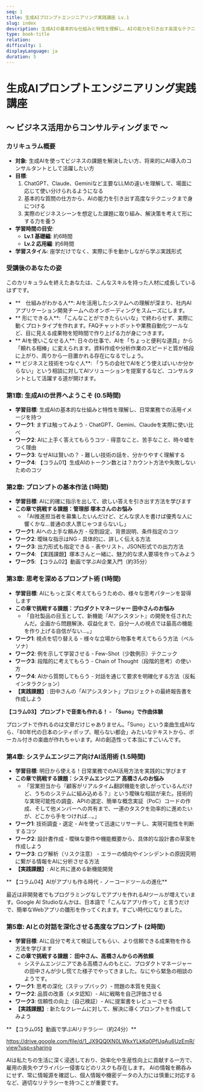 ```yaml
---
seq: 1
title: 生成AIプロンプトエンジニアリング実践講座 Lv.1
slug: index
description: 生成AIの基本的な仕組みと特性を理解し、AIの能力を引き出す高度なテクニックまでを身につけることができます。実際の利用シーンを想定した課題も多数用意しています。
type: book-title
relation: 
difficulty: 1
displayLanguage: ja
duration: 5
---
```


# 生成AIプロンプトエンジニアリング実践講座
## ～ ビジネス活用からコンサルティングまで ～

### カリキュラム概要
- **対象**: 生成AIを使ってビジネスの課題を解決したい方、将来的にAI導入のコンサルタントとして活躍したい方
- **目標**:
    1. ChatGPT、Claude、Geminiなど主要なLLMの違いを理解して、場面に応じて使い分けられるようになる
    2. 基本的な質問の仕方から、AIの能力を引き出す高度なテクニックまで身につける
    3. 実際のビジネスシーンを想定した課題に取り組み、解決策を考えて形にする力を養う
- **学習時間の目安**:
    - **Lv.1 基礎編**: 約6時間
    - **Lv.2 応用編**: 約6時間
- **学習スタイル**: 座学だけでなく、実際に手を動かしながら学ぶ実践形式

### 受講後のあなたの姿
このカリキュラムを終えたあなたは、こんなスキルを持った人材に成長しているはずです。
- **　仕組みがわかる人**: AIを活用したシステムへの理解が深まり、社内AIアプリケーション開発チームへのオンボーディングをスムーズにします。
- ** 形にできる人**: 「こんなことができたらいいな」で終わらせず、実際に動くプロトタイプを作れます。FAQチャットボットや業務自動化ツールなど、目に見える成果物を短時間で作り上げる力が身につきます。
- ** AIを使いこなせる人**: 日々の仕事で、AIを「ちょっと便利な道具」から「頼れる相棒」に変えられます。資料作成や分析作業のスピードと質が格段に上がり、周りから一目置かれる存在になるでしょう。
- ** ビジネスと技術をつなぐ人**: 「うちの会社でAIをどう使えばいいか分からない」という相談に対してAIソリューションを提案するなど、コンサルタントとして活躍する道が開けます。


### 第1章: 生成AIの世界へようこそ (0.5時間)
- **学習目標**: 生成AIの基本的な仕組みと特性を理解し、日常業務での活用イメージを持つ
- **ワーク1**: まずは触ってみよう - ChatGPT、Gemini、Claudeを実際に使い比べ
- **ワーク2**: AIに上手く答えてもらうコツ - 得意なこと、苦手なこと、時々嘘をつく理由
- **ワーク3**: なぜAIは賢いの？ - 難しい技術の話を、分かりやすく理解する
- **ワーク4**: 【コラム01】生成AIのトークン数とは？カウント方法や失敗しないためのコツ

### 第2章: プロンプトの基本作法 (1時間)
- **学習目標**: AIに的確に指示を出して、欲しい答えを引き出す方法を学びます
- **この章で挑戦する課題：管理部 塚本さんのお悩み**
    - 「AI推進担当者を募集したいんだけど、どんな求人を書けば優秀な人に響くかな...普通の求人票じゃつまらないし」
- **ワーク1**: AIへの上手な頼み方 - 役割設定、背景説明、条件指定のコツ
- **ワーク2**: 曖昧な指示はNG - 具体的に、詳しく伝える方法
- **ワーク3**: 出力形式も指定できる - 表やリスト、JSON形式での出力方法
- **ワーク4**: 【実践課題】塚本さんと一緒に、魅力的な求人要項を作ってみよう
- **ワーク5**: 【コラム02】動画で学ぶAI企業入門（約35分）

### 第3章: 思考を深めるプロンプト術 (1時間)
- **学習目標**: AIにもっと深く考えてもらうための、様々な思考パターンを習得します
- **この章で挑戦する課題：プロダクトマネージャー 田中さんのお悩み**
    - 「自社製品の目玉として、新機能『AIアシスタント』の開発を任されたんだ。企画から問題解決、収益化まで、自分一人の視点では最高の機能を作り上げる自信がない…。」
- **ワーク1**: 視点を切り替える - 様々な立場から物事を考えてもらう方法（ペルソナ）
- **ワーク2**: 例を示して学習させる - Few-Shot（少数例示）テクニック
- **ワーク3**: 段階的に考えてもらう - Chain of Thought（段階的思考）の使い方
- **ワーク4**: AIから質問してもらう - 対話を通じて要求を明確化する方法（反転インタラクション）
- **【実践課題】**: 田中さんの「AIアシスタント」プロジェクトの最終報告書を作成しよう


**【コラム03】プロンプトで音楽も作れる！ - 「Suno」で作曲体験**

プロンプトで作れるのは文章だけじゃありません。「Suno」という楽曲生成AIなら、「80年代の日本のシティポップ、眠らない都会」みたいなテキストから、ボーカル付きの楽曲が作れちゃいます。AIの創造性って本当にすごいんです。

### 第4章: システムエンジニア向けAI活用術 (1.5時間)
- **学習目標**: 明日から使える！日常業務でのAI活用方法を実践的に学びます
- **この章で挑戦する課題：システムエンジニア 高橋さんのお悩み**
    - 「営業担当から『顧客がリアルタイム翻訳機能を欲しがっているんだけど、うちのシステムに組み込める？』という曖昧な相談が来た。技術的な実現可能性の調査、APIの選定、簡単な概念実証（PoC）コードの作成、そして他メンバーへの共有まで、一連のタスクを効率的に進めたいが、どこから手をつければ…。」
- **ワーク1**: 技術調査・選定 - AIを使って迅速にリサーチし、実現可能性を判断するコツ
- **ワーク2**: 設計書作成 - 曖昧な要件や機能概要から、具体的な設計書の草案を作成しよう
- **ワーク3**: ログ解析（リスク注意） - エラーの傾向やインシデントの原因究明に繋がる情報をAIに分析させる方法
- **【実践課題】**: AIと共に進める新機能開発

** 【コラム04】AIがアプリも作る時代 - ノーコードツールの進化**

最近は非開発者でもプログラミングなしでアプリを作れるAIツールが増えています。Google AI Studioなんかは、日本語で「こんなアプリ作って」と言うだけで、簡単なWebアプリの雛形を作ってくれます。すごい時代になりました。


### 第5章: AIとの対話を深化させる高度なプロンプト (2時間)
- **学習目標**: AIに自分で考えて検証してもらい、より信頼できる成果物を作る方法を学びます
- **この章で挑戦する課題： 田中さん、高橋さんからの再依頼**
    - システムエンジニアである高橋さんのもとに、プロダクトマネージャーの田中さんが少し慌てた様子でやってきました。なにやら緊急の相談のようです。
- **ワーク1**: 思考の深化（ステップバック）- 問題の本質を見抜く
- **ワーク2**: 品質の改善（メタ認知）- AIに戦略を自己評価させる
- **ワーク3**: 信頼性の向上（自己検証）- AIに提案書をレビューさせる
- **【実践課題】**: 新たなクレームに対して、解決に導くプロンプトを作成してみよう


** 【コラム05】動画で学ぶAIリテラシー（約24分）**

https://drive.google.com/file/d/1_JX9QQlXN0LWkxYLkKq0PfUqAu6UzEmR/view?usp=sharing

AIは私たちの生活に深く浸透しており、効率化や生産性向上に貢献する一方で、雇用の喪失やプライバシー侵害などのリスクも存在します。
AIの情報を鵜呑みにせず、常に情報源を確認し、個人情報や機密データの入力には慎重に対応するなど、適切なリテラシーを持つことが重要です。

